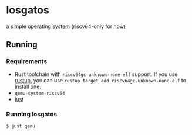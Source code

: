# losgatos

a simple operating system (riscv64-only for now)

## Running

### Requirements

* Rust toolchain with `riscv64gc-unknown-none-elf` support. If you use [rustup](https://rustup.rs), you can use `rustup target add riscv64gc-unknown-none-elf` to install one.
* `qemu-system-riscv64`
* [just](https://github.com/casey/just)

### Running losgatos

```bash
$ just qemu
```